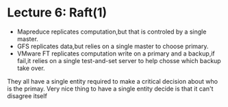 # Lecture 6: Raft(1) 

* Mapreduce replicates computation,but that is controled by a single master.
* GFS replicates data,but relies on a single master to choose primary.
* VMware FT replicates computation write on a primary and a backup,if fail,it relies on a single test-and-set server to help chosse which backup take over.

They all have a single entity required to make a critical decision about who is the primay.
Very nice thing to have a single entity decide is that it can't disagree itself
